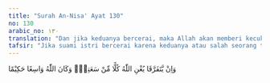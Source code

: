 ```yaml
---
title: "Surah An-Nisa' Ayat 130"
no: 130
arabic_no: ١٣٠
translation: "Dan jika keduanya bercerai, maka Allah akan memberi kecukupan kepada masing-masing dari karunia-Nya. Dan Allah Mahaluas (karunia-Nya), Mahabijaksana."
tafsir: "Jika suami istri bercerai karena keduanya atau salah seorang tidak dapat melaksanakan hukum-hukum Allah, seperti tidak dapat berlaku adil terhadap istri-istrinya sekalipun telah diusahakannya, kehidupan mereka telah hambar tidak ada rasa cinta dan kasih sayang lagi, perkawinan mereka telah dihinggapi penyakit yang parah yang tidak ada obatnya, maka Allah membolehkan mencari jalan keluar dari kesulitan itu, dengan cara yang baik dan kalau gagal juga boleh diambil tindakan terakhir yaitu bercerai. Walaupun demikian, sekalipun perceraian itu adalah suatu perbuatan yang halal, tetapi tetap dibenci Allah. Dengan perceraian itu mungkin terbuka bagi mereka lembaran baru dalam kehidupan, umpamanya dengan mendapat jodoh yang baru yang lebih sesuai dan serasi serta diberkahi dengan limpahan karunia Allah. Sesungguhnya Allah Mahaluas Karunia-Nya dan Mahabijaksana."
---
```

وَاِنْ يَّتَفَرَّقَا يُغْنِ اللّٰهُ كُلًّا مِّنْ سَعَتِهٖۗ وَكَانَ اللّٰهُ وَاسِعًا حَكِيْمًا 